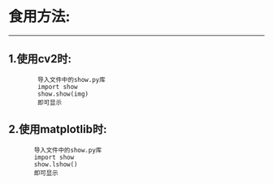 # 食用方法:
--------

## 1.使用cv2时:
```
        导入文件中的show.py库
        import show
        show.show(img)
        即可显示
```
## 2.使用matplotlib时:
```
       导入文件中的show.py库
       import show
       show.lshow()
       即可显示
```

   
